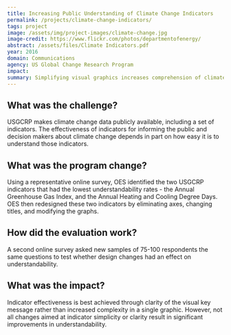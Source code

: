 ```yaml
---
title: Increasing Public Understanding of Climate Change Indicators
permalink: /projects/climate-change-indicators/
tags: project
image: /assets/img/project-images/climate-change.jpg
image-credit: https://www.flickr.com/photos/departmentofenergy/
abstract: /assets/files/Climate Indicators.pdf
year: 2016
domain: Communications
agency: US Global Change Research Program
impact:
summary: Simplifying visual graphics increases comprehension of climate change indicators.
---
```

## What was the challenge?

USGCRP makes climate change data publicly available, including a set of indicators. The effectiveness of indicators for informing the public and decision makers about climate change depends in part on how easy it is to understand those indicators.

## What was the program change?

Using a representative online survey, OES identified the two  USGCRP indicators that had the lowest understandability rates - the Annual Greenhouse Gas Index, and the Annual Heating and Cooling Degree Days. OES then redesigned these two indicators by eliminating axes, changing titles, and modifying the graphs.

## How did the evaluation work?

A second online survey asked new samples of 75-100 respondents the same questions to test whether design changes had an effect on understandability.

## What was the impact?

Indicator effectiveness is best achieved through clarity of the visual key message rather than increased complexity in a single graphic. However, not all changes aimed at indicator simplicity or clarity result in significant improvements in understandability.
